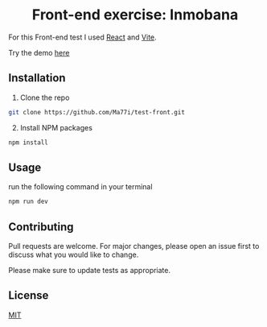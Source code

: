 <h1 align="center"> Front-end exercise: Inmobana </h1>

For this Front-end test I used [React](https://es.reactjs.org/) and [Vite](https://vitejs.dev/).

Try the demo [here](https://inmobana-test.netlify.app/)

## Installation

1. Clone the repo

```bash
git clone https://github.com/Ma77i/test-front.git
```

2. Install NPM packages

```bash
npm install
```

## Usage

run the following command in your terminal

```bash
npm run dev
```

## Contributing
Pull requests are welcome. For major changes, please open an issue first to discuss what you would like to change.

Please make sure to update tests as appropriate.

## License
[MIT](https://choosealicense.com/licenses/mit/)